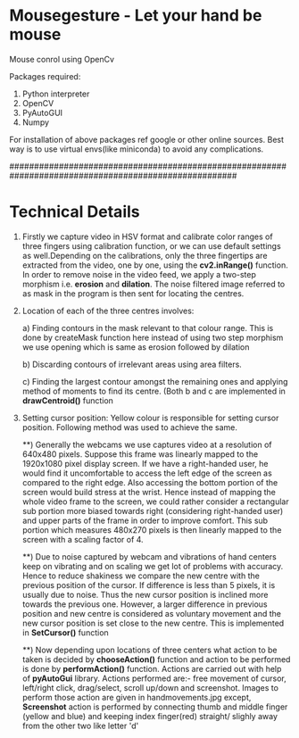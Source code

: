 # Mousegesture - Let your hand be mouse
Mouse conrol using OpenCv

Packages required:
  1. Python interpreter
  2. OpenCV
  3. PyAutoGUI
  4. Numpy

For installation of above packages ref google or other online sources. Best way is to use virtual envs(like miniconda)
to avoid any complications.

######################################################################################################

# Technical Details

1. Firstly we capture video in HSV format and calibrate color ranges of three fingers using calibration function, or we can use
   default settings as well.Depending on the calibrations, only the three fingertips are extracted from the video, one
   by one, using the **cv2.inRange()** function. In order to remove noise in the video feed, we apply a two-step morphism i.e. **erosion** and **dilation**. The noise filtered image referred to as
   mask in the program is then sent for locating the centres.
   
2. Location of each of the three centres involves:

      a) Finding contours in the mask relevant to that colour range. This is done by createMask function here instead of 
         using two step morphism we use opening which is same as erosion followed by dilation
         
      b) Discarding contours of irrelevant areas using area filters.
      
      c) Finding the largest contour amongst the remaining ones and applying method of
         moments to find its centre.
         (Both b and c are implemented in **drawCentroid()** function
         
3. Setting cursor position:
    Yellow colour is responsible for setting cursor position. Following method was used to achieve the same.
    
    **) Generally the webcams we use captures video at a resolution of 640x480 pixels. Suppose this frame was linearly mapped 
      to the 1920x1080 pixel display screen. If we have a right-handed user, he would find it uncomfortable to access the left 
      edge of the screen as compared to the right edge. Also accessing the bottom portion of the screen would build stress at 
      the wrist. Hence instead of mapping the whole video frame to the screen, we could rather consider a rectangular sub portion 
      more biased towards right (considering right-handed user) and upper parts of the frame in order to improve comfort. This
      sub portion which measures 480x270 pixels is then linearly mapped to the screen with a scaling factor of 4.
      
    **) Due to noise captured by webcam and vibrations of hand centers keep on vibrating and on scaling we get lot of problems with 
        accuracy. Hence to reduce shakiness we compare the new centre with the previous position of the cursor. If difference is less 
        than 5 pixels, it is usually due to noise. Thus the new cursor position is inclined more towards the previous one. However, 
        a larger difference in previous position and new centre is considered as voluntary movement and the new cursor position is 
        set close to the new centre. This is implemented in **SetCursor()** function
        
    **) Now depending upon locations of three centers what action to be taken is decided by **chooseAction()** function and
        action to be performed is done by **performAction()** function. Actions are carried out with help of **pyAutoGui**
        library.
        Actions performed are:- free movement of cursor, left/right click, drag/select, scroll up/down and screenshot.
        Images to perform those action are given in handmovements.jpg except, **Screenshot** action is performed by connecting
        thumb and middle finger (yellow and blue) and keeping index finger(red) straight/ slighly away from the other two
        like letter 'd' 
